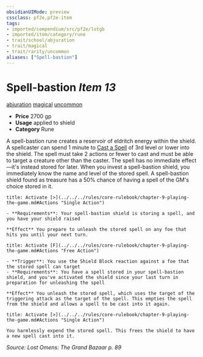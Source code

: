 ```yaml
---
obsidianUIMode: preview
cssclass: pf2e,pf2e-item
tags:
- imported/compendium/src/pf2e/lotgb
- imported/item/category/rune
- trait/school/abjuration
- trait/magical
- trait/rarity/uncommon
aliases: ["Spell-bastion"]
---
```

# Spell-bastion *Item 13*  
[abjuration](abjuration.md)  [magical](magical.md)  [uncommon](uncommon.md)  

- **Price** 2700 gp
- **Usage** applied to shield
- **Category** Rune

A spell-bastion rune creates a reservoir of eldritch energy within the shield. A spellcaster can spend 1 minute to [Cast a Spell](cast-a-spell.md) of 3rd level or lower into the shield. The spell must take 2 actions or fewer to cast and must be able to target a creature other than the caster. The spell has no immediate effect—it's instead stored for later. When you invest a spell-bastion shield, you immediately know the name and level of the stored spell. A spell-bastion shield found as treasure has a 50% chance of having a spell of the GM's choice stored in it.

```ad-embed-ability
title: Activate [>](../../../rules/core-rulebook/chapter-9-playing-the-game.md#Actions "Single Action")

- **Requirements**: Your spell-bastion shield is storing a spell, and you have your shield raised

**Effect** You prepare to unleash the stored spell on any foe that hits you until your next turn.
```

```ad-embed-ability
title: Activate [F](../../../rules/core-rulebook/chapter-9-playing-the-game.md#Actions "Free Action")

- **Trigger**: You use the Shield Block reaction against a foe that the stored spell can target
- **Requirements**: You have a spell stored in your spell-bastion shield, and you've activated the shield since your last turn in preparation for unleashing the spell

**Effect** You unleash the stored spell, which uses the target of the triggering attack as the target of the spell. This empties the spell from the shield and allows a spell to be cast into it again.
```

```ad-embed-ability
title: Activate [>](../../../rules/core-rulebook/chapter-9-playing-the-game.md#Actions "Single Action")

You harmlessly expend the stored spell. This frees the shield to have a new spell cast into it.
```

*Source: Lost Omens: The Grand Bazaar p. 89*
